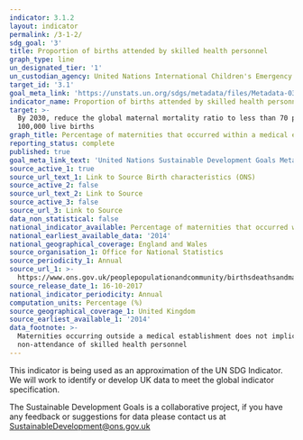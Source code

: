 ```yaml
---
indicator: 3.1.2
layout: indicator
permalink: /3-1-2/
sdg_goal: '3'
title: Proportion of births attended by skilled health personnel
graph_type: line
un_designated_tier: '1'
un_custodian_agency: United Nations International Children's Emergency Fund (UNICEF)
target_id: '3.1'
goal_meta_link: 'https://unstats.un.org/sdgs/metadata/files/Metadata-03-01-02.pdf'
indicator_name: Proportion of births attended by skilled health personnel
target: >-
  By 2030, reduce the global maternal mortality ratio to less than 70 per
  100,000 live births
graph_title: Percentage of maternities that occurred within a medical establishment
reporting_status: complete
published: true
goal_meta_link_text: 'United Nations Sustainable Development Goals Metadata: 3.1.2'
source_active_1: true
source_url_text_1: Link to Source Birth characteristics (ONS)
source_active_2: false
source_url_text_2: Link to Source
source_active_3: false
source_url_3: Link to Source
data_non_statistical: false
national_indicator_available: Percentage of maternities that occurred within a medical establishment
national_earliest_available_data: '2014'
national_geographical_coverage: England and Wales
source_organisation_1: Office for National Statistics
source_periodicity_1: Annual
source_url_1: >-
  https://www.ons.gov.uk/peoplepopulationandcommunity/birthsdeathsandmarriages/livebirths/datasets/birthcharacteristicsinenglandandwales
source_release_date_1: 16-10-2017
national_indicator_periodicity: Annual
computation_units: Percentage (%)
source_geographical_coverage_1: United Kingdom
source_earliest_available_1: '2014'
data_footnote: >-
  Maternities occurring outside a medical establishment does not implicate the
  non-attendance of skilled health personnel
---
```

This indicator is being used as an approximation of the UN SDG Indicator. We will work to identify or develop UK data to meet the global indicator specification. 

The Sustainable Development Goals is a collaborative project, if you have any feedback or suggestions for data please contact us at <SustainableDevelopment@ons.gov.uk>
